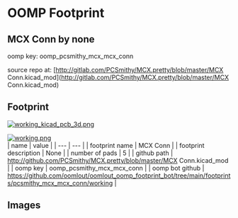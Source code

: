 # OOMP Footprint  
## MCX Conn  by none  
  
oomp key: oomp_pcsmithy_mcx_mcx_conn  
  
source repo at: [http://gitlab.com/PCSmithy/MCX.pretty/blob/master/MCX Conn.kicad_mod](http://gitlab.com/PCSmithy/MCX.pretty/blob/master/MCX Conn.kicad_mod)  
## Footprint  
  
[![working_kicad_pcb_3d.png](working_kicad_pcb_3d_600.png)](working_kicad_pcb_3d.png)  
  
[![working.png](working_600.png)](working.png)  
| name | value | 
| --- | --- | 
| footprint name | MCX Conn | 
| footprint description | None | 
| number of pads | 5 | 
| github path | http://github.com/PCSmithy/MCX.pretty/blob/master/MCX Conn.kicad_mod | 
| oomp key | oomp_pcsmithy_mcx_mcx_conn | 
| oomp bot github | https://github.com/oomlout/oomlout_oomp_footprint_bot/tree/main/footprints/pcsmithy_mcx_mcx_conn/working | 
## Images  
